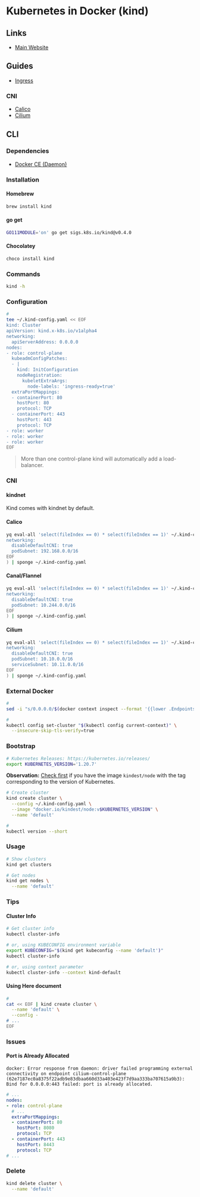 # Kubernetes in Docker (kind)

<!--
https://github.com/kubernetes/kubeadm/tree/master/kinder
-->

## Links

- [Main Website](https://kind.sigs.k8s.io/)

## Guides

- [Ingress](https://kind.sigs.k8s.io/docs/user/ingress/)

### CNI

- [Calico](https://docs.projectcalico.org/getting-started/kubernetes/helm)
- [Cilium](https://docs.cilium.io/en/v1.9/gettingstarted/kind/)

## CLI

### Dependencies

- [Docker CE (Daemon)](/docker/docker-ce.md#daemon)

### Installation

#### Homebrew

```sh
brew install kind
```

#### go get

```sh
GO111MODULE='on' go get sigs.k8s.io/kind@v0.4.0
```

#### Chocolatey

```sh
choco install kind
```

### Commands

```sh
kind -h
```

### Configuration

```sh
#
tee ~/.kind-config.yaml << EOF
kind: Cluster
apiVersion: kind.x-k8s.io/v1alpha4
networking:
  apiServerAddress: 0.0.0.0
nodes:
- role: control-plane
  kubeadmConfigPatches:
  - |
    kind: InitConfiguration
    nodeRegistration:
      kubeletExtraArgs:
        node-labels: 'ingress-ready=true'
  extraPortMappings:
  - containerPort: 80
    hostPort: 80
    protocol: TCP
  - containerPort: 443
    hostPort: 443
    protocol: TCP
- role: worker
- role: worker
- role: worker
EOF
```

> More than one control-plane kind will automatically add a load-balancer.

### CNI

#### kindnet

Kind comes with kindnet by default.

#### Calico

```sh
yq eval-all 'select(fileIndex == 0) * select(fileIndex == 1)' ~/.kind-config.yaml <(cat << EOF
networking:
  disableDefaultCNI: true
  podSubnet: 192.168.0.0/16
EOF
) | sponge ~/.kind-config.yaml
```

#### Canal/Flannel

```sh
yq eval-all 'select(fileIndex == 0) * select(fileIndex == 1)' ~/.kind-config.yaml <(cat << EOF
networking:
  disableDefaultCNI: true
  podSubnet: 10.244.0.0/16
EOF
) | sponge ~/.kind-config.yaml
```

#### Cilium

```sh
yq eval-all 'select(fileIndex == 0) * select(fileIndex == 1)' ~/.kind-config.yaml <(cat << EOF
networking:
  disableDefaultCNI: true
  podSubnet: 10.10.0.0/16
  serviceSubnet: 10.11.0.0/16
EOF
) | sponge ~/.kind-config.yaml
```

### External Docker

```sh
#
sed -i "s/0.0.0.0/$(docker context inspect --format '{{lower .Endpoints.docker.Host}}' | awk -F@ '{print $2}')/" ~/.kube/config

#
kubectl config set-cluster "$(kubectl config current-context)" \
  --insecure-skip-tls-verify=true
```

### Bootstrap

```sh
# Kubernetes Releases: https://kubernetes.io/releases/
export KUBERNETES_VERSION='1.20.7'
```

**Observation:** [Check first](https://hub.docker.com/r/kindest/node/tags) if you have the image `kindest/node` with the tag corresponding to the version of Kubernetes.

```sh
# Create cluster
kind create cluster \
  --config ~/.kind-config.yaml \
  --image "docker.io/kindest/node:v$KUBERNETES_VERSION" \
  --name 'default'

#
kubectl version --short
```

### Usage

```sh
# Show clusters
kind get clusters

# Get nodes
kind get nodes \
  --name 'default'
```

### Tips

#### Cluster Info

```sh
# Get cluster info
kubectl cluster-info

# or, using KUBECONFIG environment variable
export KUBECONFIG="$(kind get kubeconfig --name 'default')"
kubectl cluster-info

# or, using context parameter
kubectl cluster-info --context kind-default
```

#### Using Here document

```sh
#
cat << EOF | kind create cluster \
  --name 'default' \
  --config -
# ...
EOF
```

### Issues

#### Port is Already Allocated

```log
docker: Error response from daemon: driver failed programming external connectivity on endpoint cilium-control-plane (62e7187ec0a8375f22adb9e83dbaa660d33a403e423f7d9aa333ba707615a9b3): Bind for 0.0.0.0:443 failed: port is already allocated.
```

```yaml
# ...
nodes:
- role: control-plane
  # ...
  extraPortMappings:
  - containerPort: 80
    hostPort: 8080
    protocol: TCP
  - containerPort: 443
    hostPort: 8443
    protocol: TCP
# ...
```

### Delete

```sh
kind delete cluster \
  --name 'default'
```
